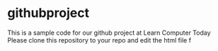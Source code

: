 # githubproject
This is a sample code for our github project at Learn Computer Today
Please clone this repository to your repo and edit the html file
f
